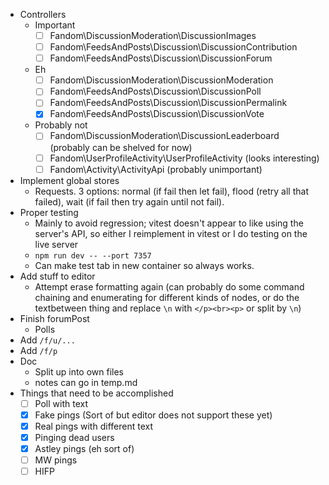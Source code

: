 - Controllers
  - Important
    - [ ] Fandom\DiscussionModeration\DiscussionImages
    - [ ] Fandom\FeedsAndPosts\Discussion\DiscussionContribution
    - [ ] Fandom\FeedsAndPosts\Discussion\DiscussionForum
  - Eh
    - [ ] Fandom\DiscussionModeration\DiscussionModeration
    - [ ] Fandom\FeedsAndPosts\Discussion\DiscussionPoll
    - [ ] Fandom\FeedsAndPosts\Discussion\DiscussionPermalink
    - [x] Fandom\FeedsAndPosts\Discussion\DiscussionVote
  - Probably not
    - [ ] Fandom\DiscussionModeration\DiscussionLeaderboard (probably can be shelved for now)
    - [ ] Fandom\UserProfileActivity\UserProfileActivity (looks interesting)
    - [ ] Fandom\Activity\ActivityApi (probably unimportant)
- Implement global stores
  - Requests. 3 options: normal (if fail then let fail), flood (retry all that failed), wait (if fail then try again until not fail).
- Proper testing
  - Mainly to avoid regression; vitest doesn't appear to like using the server's API, so either I reimplement in vitest or I do testing on the live server
  - `npm run dev -- --port 7357`
  - Can make test tab in new container so always works.
- Add stuff to editor
  - Attempt erase formatting again (can probably do some command chaining and enumerating for different kinds of nodes, or do the textbetween thing and replace `\n` with `</p><br><p>` or split by `\n`)
- Finish forumPost
  - Polls
- Add `/f/u/...`
- Add `/f/p`
- Doc
  - Split up into own files
  - notes can go in temp.md
- Things that need to be accomplished
  - [ ] Poll with text
  - [x] Fake pings (Sort of but editor does not support these yet)
  - [x] Real pings with different text
  - [x] Pinging dead users
  - [x] Astley pings (eh sort of)
  - [ ] MW pings
  - [ ] HIFP
